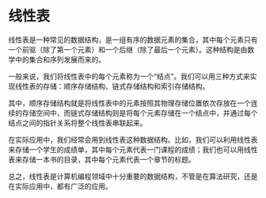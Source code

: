 # 线性表
线性表是一种常见的数据结构，是一组有序的数据元素的集合，其中每个元素只有一个前驱（除了第一个元素）和一个后继（除了最后一个元素）。这种结构是由数学中的集合和序列发展而来的。

一般来说，我们将线性表中的每个元素称为一个“结点”。我们可以用三种方式来实现线性表的存储：顺序存储结构、链式存储结构和索引存储结构。

其中，顺序存储结构就是将线性表中的元素按照其物理存储位置依次存放在一个连续的存储空间中，而链式存储结构则是将每个元素存储在一个结点中，并通过每个结点之间的指针关系将整个线性表串联起来。

在实际应用中，我们经常会用到线性表这种数据结构。比如，我们可以利用线性表来存储一个学生的成绩单，其中每个元素代表一门课程的成绩；我们也可以用线性表来存储一本书的目录，其中每个元素代表一个章节的标题。

总之，线性表是计算机编程领域中十分重要的数据结构，不管是在算法研究，还是在实际应用中，都有广泛的应用。